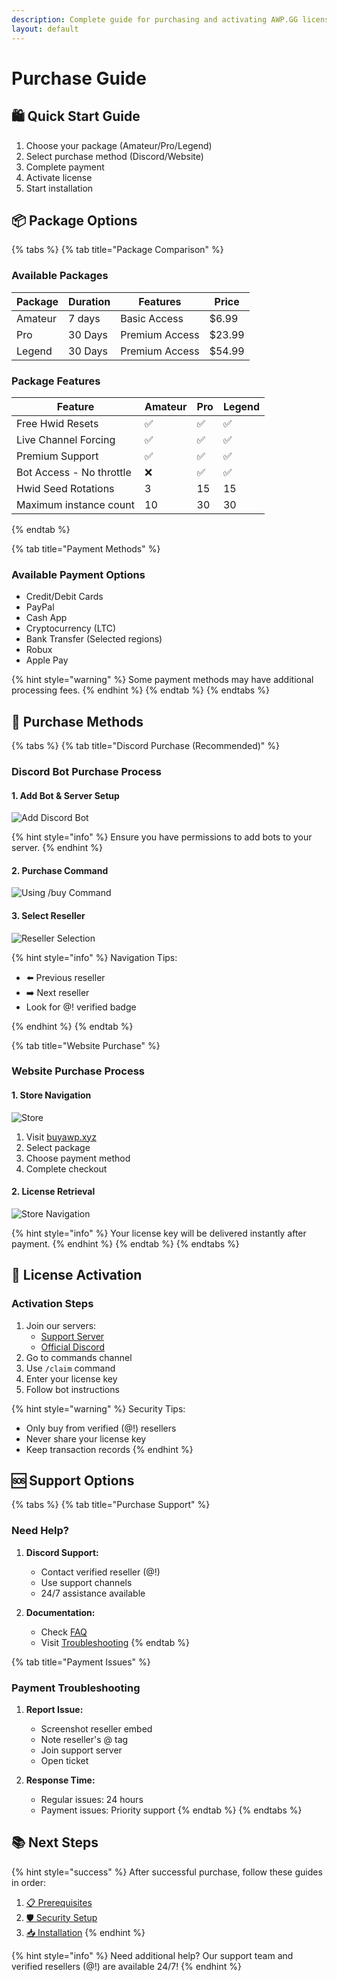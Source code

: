 ```yaml
---
description: Complete guide for purchasing and activating AWP.GG licenses
layout: default
---
```


# Purchase Guide

## 🛍️ Quick Start Guide

1. Choose your package (Amateur/Pro/Legend)
2. Select purchase method (Discord/Website)
3. Complete payment
4. Activate license
5. Start installation

## 📦 Package Options

{% tabs %}
{% tab title="Package Comparison" %}

### Available Packages

| Package | Duration | Features | Price |
|---------|----------|-----------|-------|
| Amateur | 7 days | Basic Access | $6.99 |
| Pro | 30 Days | Premium Access | $23.99 |
| Legend | 30 Days | Premium Access | $54.99 |

### Package Features

| Feature | Amateur | Pro | Legend |
|---------|---------|------|--------|
| Free Hwid Resets | ✅ | ✅ | ✅ |
| Live Channel Forcing | ✅ | ✅ | ✅ |
| Premium Support | ✅ | ✅ | ✅ |
| Bot Access - No throttle| ❌ | ✅ | ✅ |
| Hwid Seed Rotations | 3 | 15 | 15 |
| Maximum instance count | 10 | 30 | 30 |

{% endtab %}

{% tab title="Payment Methods" %}

### Available Payment Options

* Credit/Debit Cards
* PayPal
* Cash App
* Cryptocurrency (LTC)
* Bank Transfer (Selected regions)
* Robux
* Apple Pay

{% hint style="warning" %}
Some payment methods may have additional processing fees.
{% endhint %}
{% endtab %}
{% endtabs %}

## 🛒 Purchase Methods

{% tabs %}
{% tab title="Discord Purchase (Recommended)" %}

### Discord Bot Purchase Process

#### 1. Add Bot & Server Setup

![Add Discord Bot](/images/bot-help/purchase-help1.png)

{% hint style="info" %}
Ensure you have permissions to add bots to your server.
{% endhint %}

#### 2. Purchase Command

![Using /buy Command](/images/bot-help/purchase-help2.png)

#### 3. Select Reseller

![Reseller Selection](/images/bot-help/purchase-help3.png)

{% hint style="info" %}
Navigation Tips:

* ⬅️ Previous reseller
* ➡️ Next reseller
* Look for @! verified badge

{% endhint %}
{% endtab %}

{% tab title="Website Purchase" %}

### Website Purchase Process

#### 1. Store Navigation

![Store](/images/website-help/help-1.png)

1. Visit [buyawp.xyz](https://buyawp.xyz)
2. Select package
3. Choose payment method
4. Complete checkout

#### 2. License Retrieval

![Store Navigation](/images/website-help/help-2.png)

{% hint style="info" %}
Your license key will be delivered instantly after payment.
{% endhint %}
{% endtab %}
{% endtabs %}

## 🔑 License Activation

### Activation Steps

1. Join our servers:
   * [Support Server](https://discord.gg/buyawp)
   * [Official Discord](https://discord.gg/awpgg)
2. Go to commands channel
3. Use `/claim` command
4. Enter your license key
5. Follow bot instructions

{% hint style="warning" %}
Security Tips:

* Only buy from verified (@!) resellers
* Never share your license key
* Keep transaction records
{% endhint %}

## 🆘 Support Options

{% tabs %}
{% tab title="Purchase Support" %}

### Need Help?

1. **Discord Support:**
   * Contact verified reseller (@!)
   * Use support channels
   * 24/7 assistance available

2. **Documentation:**
   * Check [FAQ](../additional-resources/faq.md)
   * Visit [Troubleshooting](../additional-resources/troubleshooting.md)
{% endtab %}

{% tab title="Payment Issues" %}

### Payment Troubleshooting

1. **Report Issue:**
   * Screenshot reseller embed
   * Note reseller's @ tag
   * Join support server
   * Open ticket

2. **Response Time:**
   * Regular issues: 24 hours
   * Payment issues: Priority support
{% endtab %}
{% endtabs %}

## 📚 Next Steps

{% hint style="success" %}
After successful purchase, follow these guides in order:

1. [📋 Prerequisites](../getting-started/prerequisites.md)
2. [🛡️ Security Setup](../getting-started/security-setup.md)
3. [📥 Installation](../getting-started/installation.md)
{% endhint %}

{% hint style="info" %}
Need additional help? Our support team and verified resellers (@!) are available 24/7!
{% endhint %}